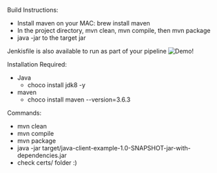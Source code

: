 Build Instructions:

- Install maven on your MAC: brew install maven
- In the project directory, mvn clean, mvn compile, then mvn package
- java -jar to the target jar

Jenkisfile is also available to run as part of your pipeline
<img alt="Demo!" src="http://g.recordit.co/0OCENniTf9.gif" />


Installation Required:

- Java
    -   choco install jdk8 -y
- maven
    -   choco install maven --version=3.6.3


Commands:

- mvn clean
- mvn compile
- mvn package
- java -jar target/java-client-example-1.0-SNAPSHOT-jar-with-dependencies.jar
- check certs/ folder :)